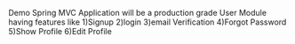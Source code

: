 Demo Spring MVC Application will be a production grade 
User Module having features like
1)Signup
2)login
3)email Verification
4)Forgot Password
5)Show Profile
6)Edit Profile
